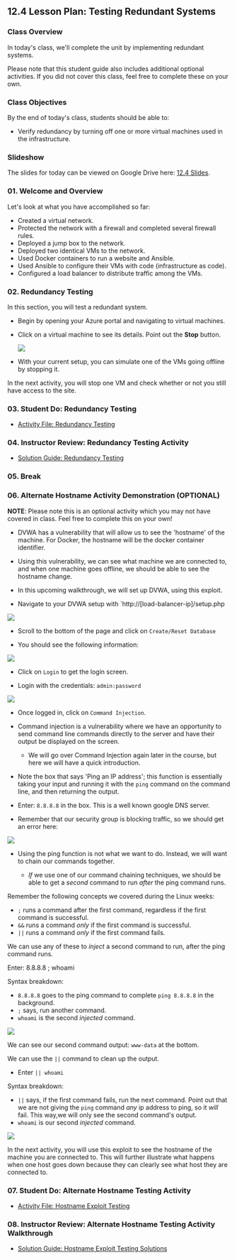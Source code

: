 ## 12.4 Lesson Plan: Testing Redundant Systems


### Class Overview


In today's class, we'll complete the unit by implementing redundant systems.

Please note that this student guide also includes additional optional activities. If you did not cover this class, feel free to complete these on your own.


### Class Objectives

By the end of today's class, students should be able to:

- Verify redundancy by turning off one or more virtual machines used in the infrastructure.

### Slideshow

The slides for today can be viewed on Google Drive here: [12.4 Slides](https://docs.google.com/presentation/d/13esreUTjFfrvhbLnvP7x-z-GuNMqYuc5KdlnbEfX8wU/edit).

### 01. Welcome and Overview

Let's look at what you have accomplished so far:

- Created a virtual network.
- Protected the network with a firewall and completed several firewall rules.
- Deployed a jump box to the network.
- Deployed two identical VMs to the network.
- Used Docker containers to run a website and Ansible.
- Used Ansible to configure their VMs with code (infrastructure as code).
- Configured a load balancer to distribute traffic among the VMs.

### 02. Redundancy Testing

In this section, you will test a redundant system.

- Begin by opening your Azure portal and navigating to virtual machines.

- Click on a virtual machine to see its details. Point out the **Stop** button.

    ![](./Images/vm-details.png)

- With your current setup, you can simulate one of the VMs going offline by stopping it.

In the next activity, you will stop one VM and check whether or not you still have access to the site.


### 03. Student Do: Redundancy Testing


- [Activity File: Redundancy Testing](./Activities/03_Redundancy_Testing/Unsolved/README.md)


### 04. Instructor Review: Redundancy Testing Activity


- [Solution Guide: Redundancy Testing](./Activities/03_Redundancy_Testing/Solved/README.md)

### 05. Break

### 06. Alternate Hostname Activity Demonstration (**OPTIONAL**)

**NOTE**: Please note this is an optional activity which you may not have covered in class. Feel free to complete this on your own!

- DVWA has a vulnerability that will allow us to see the 'hostname' of the machine. For Docker, the hostname will be the docker container identifier.

- Using this vulnerability, we can see what machine we are connected to, and when one machine goes offline, we should be able to see the hostname change.

- In this upcoming walkthrough, we will set up DVWA, using this exploit.

- Navigate to your DVWA setup with `http://[load-balancer-ip]/setup.php

![](./Images/dvwa/Reset.png)

- Scroll to the bottom of the page and click on `Create/Reset Database`

- You should see the following information:

![](./Images/dvwa/info.png)

- Click on `Login` to get the login screen.

- Login with the credentials: `admin:password`

![](./Images/dvwa/Login.png)

- Once logged in, click on `Command Injection`.

- Command injection is a vulnerability where we have an opportunity to send command line commands directly to the server and have their output be displayed on the screen.

  - We will go over Command Injection again later in the course, but here we will have a quick introduction.

- Note the box that says 'Ping an IP address'; this function is essentially taking your input and running it with the `ping` command on the command line, and then returning the output.

- Enter: `8.8.8.8` in the box. This is a well known google DNS server.

- Remember that our security group is blocking traffic, so we should get an error here:

![](./Images/dvwa/ping.png)

- Using the ping function is not what we want to do. Instead, we will want to chain our commands together.

  -  _If_ we use one of our command chaining techniques, we should be able to get a _second_ command to run _after_ the ping command runs.

Remember the following concepts we covered during the Linux weeks:

- `;` runs a command after the first command, regardless if the first command is successful.
- `&&` runs a command _only_ if the first command is successful.
- `||` runs a command _only_ if the first command fails.

We can use any of these to _inject_ a second command to run, after the ping command runs.

Enter: 8.8.8.8 ; whoami

Syntax breakdown:
- `8.8.8.8` goes to the ping command to complete `ping 8.8.8.8` in the background.
- `;` says, run another command.
- `whoami` is the second _injected_ command.

![](./Images/dvwa/whoami.png)

We can see our second command output: `www-data` at the bottom.

We can use the `||` command to clean up the output.

- Enter `|| whoami`

Syntax breakdown:
- `||` says, if the first command fails, run the next command. Point out that we are not giving the `ping` command _any_ ip address to ping, so it _will_ fail. This way,we will only see the second command's output.
- `whoami` is our second _injected_ command.

![](./Images/dvwa/or.png)

In the next activity, you will use this exploit to see the hostname of the machine you are connected to. This will further illustrate what happens when one host goes down because they can clearly see what host they are connected to.

### 07. Student Do: Alternate Hostname Testing Activity

- [Activity File: Hostname Exploit Testing](./Activities/08_Hostname_Vuln/Unsolved/README.md)


### 08. Instructor Review: Alternate Hostname Testing Activity Walkthrough

- [Solution Guide: Hostname Exploit Testing Solutions](./Activities/08_Hostname_Vuln/Solved/README.md)
